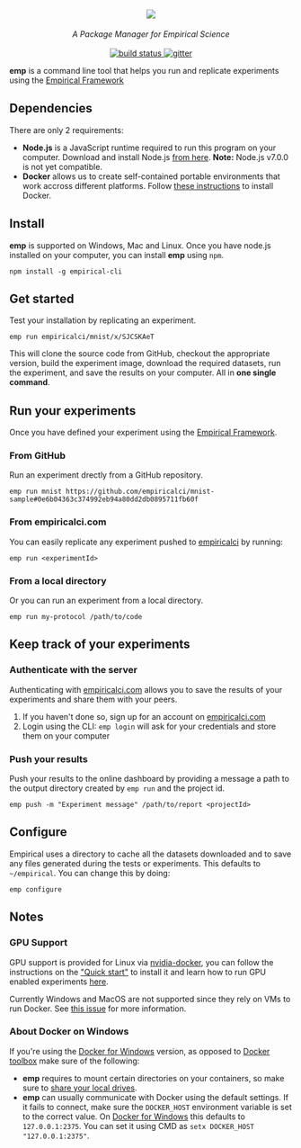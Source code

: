 
<h1 align='center'>
  <a href='https://empiricalci.com'>
    <img src='https://cloud.githubusercontent.com/assets/689720/22778232/1723bff0-ee6b-11e6-9703-07b9d7d5a58d.png'/>
  </a>
</h1>
<p align='center'>
  <i>A Package Manager for Empirical Science</i><br/><br/>
  <a href='https://travis-ci.org/empiricalci/emp'>
    <img src='https://travis-ci.org/empiricalci/emp.svg?branch=master' alt='build status'/>
  </a>
  <a href='https://gitter.im/empiricalci/emp?utm_source=badge&utm_medium=badge&utm_campaign=pr-badge&utm_content=badge'>
    <img src='https://badges.gitter.im/empiricalci/emp.svg' alt='gitter'/>
  </a>
</p>

**emp** is a command line tool that helps you run and replicate experiments
using the [Empirical Framework](https://empiricalci.com/docs/framework)

## Dependencies
There are only 2 requirements:

- **Node.js** is a JavaScript runtime required to run  this program on your computer. Download and install Node.js [from here](https://nodejs.org/en/). **Note:** Node.js v7.0.0 is not yet compatible.
- **Docker** allows us to create self-contained portable environments that work accross different platforms. Follow [these instructions](https://docs.docker.com/engine/installation/) to install Docker.

## Install

**emp** is supported on Windows, Mac and Linux.
Once you have node.js installed on your computer, you can install **emp** using ``npm``. 
```
npm install -g empirical-cli
```

## Get started
Test your installation by replicating an experiment.
```
emp run empiricalci/mnist/x/SJCSKAeT
```

This will clone the source code from GitHub, checkout the appropriate version, 
build the experiment image, download the required datasets, run the experiment, 
and save the results on your computer. All in **one single command**.

## Run your experiments
Once you have defined your experiment using the [Empirical Framework](http://empiricalci.com/docs).

### From GitHub
Run an experiment drectly from a GitHub repository.
```
emp run mnist https://github.com/empiricalci/mnist-sample#0e6b04363c374992eb94a80dd2db0895711fb60f
```

### From empiricalci.com
You can easily replicate any experiment pushed to [empiricalci](https://empiricalci.com) by running:
```
emp run <experimentId>
```

### From a local directory
Or you can run an experiment from a local directory.
```
emp run my-protocol /path/to/code
```

## Keep track of your experiments

### Authenticate with the server
Authenticating with [empiricalci.com](https://empiricalci.com) allows you to save the results of your experiments
and share them with your peers.  
1. If you haven't done so, sign up for an account on [empiricalci.com](http://empiricalci.com)    
2. Login using the CLI: ``emp login`` will ask for your credentials and store them on your computer  

### Push your results

Push your results to the online dashboard by providing a message a path to the output directory created by ``emp run`` and the project id.

```
emp push -m "Experiment message" /path/to/report <projectId>
```

## Configure

Empirical uses a directory to cache all the datasets downloaded and to save any files generated during the
tests or experiments. This defaults to ``~/empirical``. You can change this by doing:
```
emp configure
```

## Notes

### GPU Support

GPU support is provided for Linux via [nvidia-docker](https://github.com/NVIDIA/nvidia-docker), you can follow the instructions on the ["Quick start"](https://github.com/NVIDIA/nvidia-docker#quick-start) to install it and learn how to run GPU enabled experiments [here](http://empiricalci.com/docs/gpu-support).

Currently Windows and MacOS are not supported since they rely on VMs to run Docker. See [this issue](https://github.com/NVIDIA/nvidia-docker/issues/101) for more information.


### About Docker on Windows

If you're using the [Docker for Windows](https://docs.docker.com/docker-for-windows) version, as opposed to [Docker toolbox](https://docs.docker.com/toolbox/overview/) make sure of the following:

- **emp** requires to mount certain directories on your containers, so make sure to [share your local drives](https://docs.docker.com/docker-for-windows/#/shared-drives).
- **emp** can usually communicate with Docker using the default settings. If it fails to connect, make sure the ``DOCKER_HOST`` environment variable is set to the correct value. On [Docker for Windows](https://docs.docker.com/docker-for-windows) this defaults to ``127.0.0.1:2375``. You can set it using CMD as ``setx DOCKER_HOST "127.0.0.1:2375"``.

